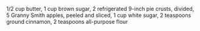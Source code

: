 1/2 cup butter, 
1 cup brown sugar, 
2 refrigerated 9-inch pie crusts, divided, 
5 Granny Smith apples, peeled and sliced, 
1 cup white sugar, 
2 teaspoons ground cinnamon, 
2 teaspoons all-purpose flour
